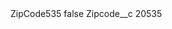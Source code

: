 <?xml version="1.0" encoding="UTF-8"?>
<CustomMetadata xmlns="http://soap.sforce.com/2006/04/metadata" xmlns:xsi="http://www.w3.org/2001/XMLSchema-instance" xmlns:xsd="http://www.w3.org/2001/XMLSchema">
    <label>ZipCode535</label>
    <protected>false</protected>
    <values>
        <field>Zipcode__c</field>
        <value xsi:type="xsd:string">20535</value>
    </values>
</CustomMetadata>
